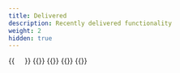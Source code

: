 ```yaml
---
title: Delivered
description: Recently delivered functionality
weight: 2
hidden: true
---
```


<div style="display: flex; flex-direction: row; justify-content: flex-start; gap: 20px; flex-wrap: wrap;">
    {{<news-card 
        title="Reminders"
        content="Support for sending reminder notifications in the case of an incomplete task."
        timeline="Q3 2024"
        githubUrl="https://github.com/digdir/roadmap/issues/177"
    >}}
    {{<news-card 
        title="Address lookup" 
        content="Support for ordering notifications to national identity number or organization number." 
        timeline="Q2 2024" 
        githubUrl="https://github.com/digdir/roadmap/issues/176"
    >}}
    {{<news-card
        title="Statistics"
        content="Automated retrieval of monthly statistics for internal use only."
        timeline="Q2 2024"
        githubUrl="https://github.com/digdir/roadmap/issues/178"
    >}}
    {{<news-card
        title="SMS notifications"
        content="Support for sending SMS notification to provided mobile number"
        timeline="Q1 2024"
        githubUrl="https://github.com/digdir/roadmap/issues/160"
    >}}
    {{<news-card
        title="Email notifications"
        content="Support for sending email notification to provided email address."
        timeline="Q4 2023"
        githubUrl="https://github.com/digdir/roadmap/issues/158"
    >}}

</div>